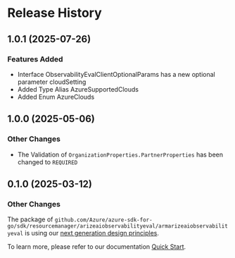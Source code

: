 # Release History

## 1.0.1 (2025-07-26)
### Features Added
  - Interface ObservabilityEvalClientOptionalParams has a new optional parameter cloudSetting
  - Added Type Alias AzureSupportedClouds
  - Added Enum AzureClouds


## 1.0.0 (2025-05-06)
### Other Changes

- The Validation of `OrganizationProperties.PartnerProperties` has been changed to `REQUIRED`

## 0.1.0 (2025-03-12)
### Other Changes

The package of `github.com/Azure/azure-sdk-for-go/sdk/resourcemanager/arizeaiobservabilityeval/armarizeaiobservabilityeval` is using our [next generation design principles](https://azure.github.io/azure-sdk/general_introduction.html).

To learn more, please refer to our documentation [Quick Start](https://aka.ms/azsdk/go/mgmt).
